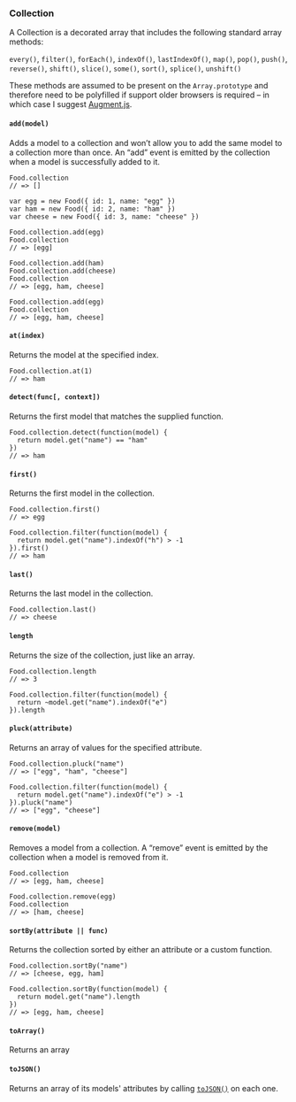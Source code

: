 ### Collection

A Collection is a decorated array that includes the following standard array methods:

`every()`, `filter()`, `forEach()`, `indexOf()`, `lastIndexOf()`, `map()`, `pop()`, `push()`, `reverse()`, `shift()`, `slice()`, `some()`, `sort()`, `splice()`, `unshift()`

These methods are assumed to be present on the `Array.prototype` and therefore need to be polyfilled if support older browsers is required – in which case I suggest [Augment.js](http://augmentjs.com/).

#### `add(model)`

Adds a model to a collection and won’t allow you to add the same model to a collection more than once. An “add” event is emitted by the collection when a model is successfully added to it.

    Food.collection
    // => []
    
    var egg = new Food({ id: 1, name: "egg" })
    var ham = new Food({ id: 2, name: "ham" })
    var cheese = new Food({ id: 3, name: "cheese" })
    
    Food.collection.add(egg)
    Food.collection
    // => [egg]
    
    Food.collection.add(ham)
    Food.collection.add(cheese)
    Food.collection
    // => [egg, ham, cheese]
    
    Food.collection.add(egg)
    Food.collection
    // => [egg, ham, cheese]

#### `at(index)`

Returns the model at the specified index.

    Food.collection.at(1)
    // => ham

#### `detect(func[, context])`

Returns the first model that matches the supplied function.

    Food.collection.detect(function(model) {
      return model.get("name") == "ham"
    })
    // => ham

#### `first()`

Returns the first model in the collection.

    Food.collection.first()
    // => egg

    Food.collection.filter(function(model) {
      return model.get("name").indexOf("h") > -1
    }).first()
    // => ham

#### `last()`

Returns the last model in the collection.

    Food.collection.last()
    // => cheese

#### `length`

Returns the size of the collection, just like an array.

    Food.collection.length
    // => 3

    Food.collection.filter(function(model) {
      return ~model.get("name").indexOf("e")
    }).length

#### `pluck(attribute)`

Returns an array of values for the specified attribute.

    Food.collection.pluck("name")
    // => ["egg", "ham", "cheese"]

    Food.collection.filter(function(model) {
      return model.get("name").indexOf("e") > -1
    }).pluck("name")
    // => ["egg", "cheese"]

#### `remove(model)`

Removes a model from a collection. A “remove” event is emitted by the collection when a model is removed from it.

    Food.collection
    // => [egg, ham, cheese]

    Food.collection.remove(egg)
    Food.collection
    // => [ham, cheese]

#### `sortBy(attribute || func)`

Returns the collection sorted by either an attribute or a custom function.

    Food.collection.sortBy("name")
    // => [cheese, egg, ham]

    Food.collection.sortBy(function(model) {
      return model.get("name").length
    })
    // => [egg, ham, cheese]

#### `toArray()`

Returns an array

#### `toJSON()`

Returns an array of its models' attributes by calling [`toJSON()`](#tojson) on each one.

